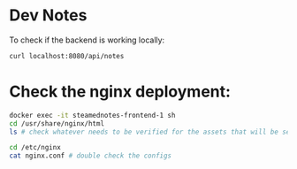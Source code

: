 # Dev Notes


To check if the backend is working locally:
```bash
curl localhost:8080/api/notes
```

# Check the nginx deployment:

```bash
docker exec -it steamednotes-frontend-1 sh
cd /usr/share/nginx/html 
ls # check whatever needs to be verified for the assets that will be served

cd /etc/nginx
cat nginx.conf # double check the configs
```